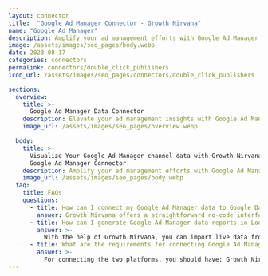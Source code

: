 ```yaml
---
layout: connector
title:  "Google Ad Manager Connector - Growth Nirvana"
name: "Google Ad Manager"
description: Amplify your ad management efforts with Google Ad Manager insights integrated into Looker Studio.
image: /assets/images/seo_pages/body.webp
date: 2023-08-17
categories: connectors
permalink: connectors/double_click_publishers
icon_url: /assets/images/seo_pages/connectors/double_click_publishers

sections:
  overview:
    title: >-
      Google Ad Manager Data Connector
    description: Elevate your ad management insights with Google Ad Manager integration. Seamlessly merge ad performance data from Google Ad Manager with Looker Studio's analytical capabilities, unlocking insights that power ad strategies, customer engagement, and campaign success.
    image_url: /assets/images/seo_pages/overview.webp

  body:
    title: >-
      Visualize Your Google Ad Manager channel data with Growth Nirvana's
      Google Ad Manager Connector
    description: Amplify your ad management efforts with Google Ad Manager insights integrated into Looker Studio.
    image_url: /assets/images/seo_pages/body.webp
  faq:
    title: FAQs
    questions:
      - title: How can I connect my Google Ad Manager data to Google Data Studio/Looker Studio?
        answer: Growth Nirvana offers a straightforward no-code interface to connect to Google Ad Manager data sources.
      - title: How can I generate Google Ad Manager data reports in Looker Studio?
        answer: >-
          With the help of Growth Nirvana, you can import live data from Google Ad Manager into Looker Studio. These data can be viewed in charts, tables, and dashboards to generate branded reports that can be shared instantly.
      - title: What are the requirements for connecting Google Ad Manager and Looker Studio?
        answer: >-
          For connecting the two platforms, you should have: Growth Nirvana Account and Google Ad Manager Ads Account
---
```

